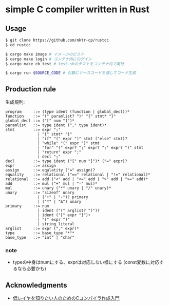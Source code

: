 # simple C compiler written in Rust

## Usage
```bash
$ git clone https://github.com/nktr-cp/rustcc
$ cd rustcc

$ cargo make image # イメージのビルド
$ cargo make login # コンテナ内にログイン
$ cargo make cb_test # test.shのテストをコンテナ内で実行

$ cargo run $SOURCE_CODE # 引数にソースコードを渡してコード生成
```

## Production rule
生成規則:
```
program     ::= (type ident (function | global_decl))*
function    ::= "(" paramlist? ")" "{" stmt* "}"
global_decl ::= ("[" num "]")*
paramlist   ::= type ident ("," type ident)*
stmt        ::= expr ";"
              | "{" stmt* "}"
              | "if" "(" expr ")" stmt ("else" stmt)?
              | "while" "(" expr ")" stmt
              | "for" "(" expr? ";" expr? ";" expr? ")" stmt
              | "return" expr ";"
              | decl ";"
decl        ::= type ident ("[" num "]")* ("=" expr)?
expr        ::= assign
assign      ::= equlatity ("=" assign)?
equality    ::= relational ("==" relational | "!=" relational)*
relational  ::= add ("<" add | "<=" add | ">" add | ">=" add)*
add         ::= mul ("+" mul | "-" mul)*
mul         ::= unary ("*" unary | "/" unary)*
unary       ::= "sizeof" unary
              | ("+" | "-")? primary
              | ("*" | "&") unary
primary     ::= num
              | ident ("(" arglist? ")")?
              | ident ("[" expr "]")+
              | "(" expr ")"
              | string_literal
arglist     ::= expr ("," expr)*
type        ::= base_type "*"*
base_type   ::= "int" | "char"
```

### note
- typeの中身はnumにする、exprは対応しない様にする (const変数に対応するなら必要かも)

## Acknowledgments
- [低レイヤを知りたい人のためのCコンパイラ作成入門](https://www.sigbus.info/compilerbook)
